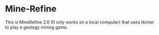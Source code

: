 # Mine-Refine
This is MineRefine 2.0 (It only works on a local computer) that uses tkinter to play a geology mining game.
